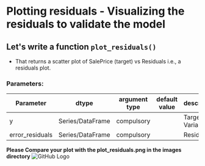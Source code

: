 # Plotting residuals - Visualizing the residuals to validate the model

## Let's write a function `plot_residuals()` 
* That returns a scatter plot of SalePrice (target) vs Residuals i.e., a residuals plot.

### Parameters:

| Parameter | dtype | argument type | default value | description |
| --- | --- | --- | --- | --- | 
| y | Series/DataFrame | compulsory | | Target Variable |
| error_residuals | Series/DataFrame | compulsory | | Residuals |

**Please Compare your plot with the plot_residuals.png in the images directory**
![GitHub Logo](https://github.com/commit-live-students/linear_regression_project/blob/master/images/plot_residuals.png)
